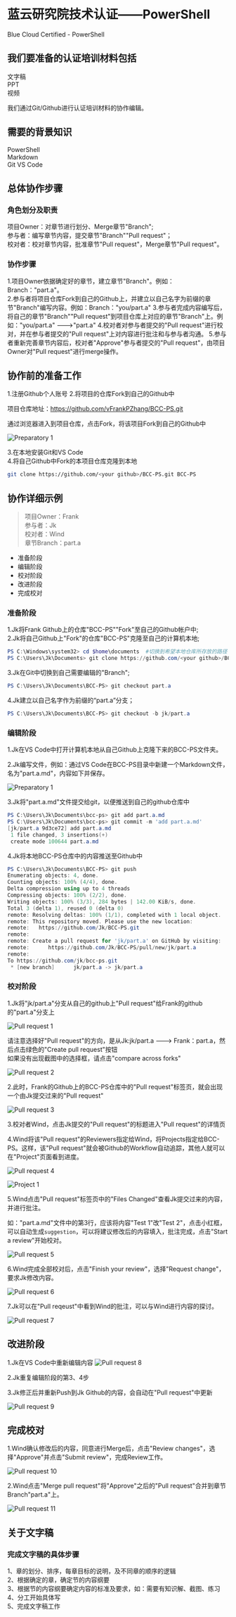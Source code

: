 # 蓝云研究院技术认证——PowerShell

Blue Cloud Certified - PowerShell

## 我们要准备的认证培训材料包括

文字稿  
PPT  
视频

我们通过Git/Github进行认证培训材料的协作编辑。

## 需要的背景知识

PowerShell  
Markdown  
Git
VS Code

## 总体协作步骤

### 角色划分及职责

项目Owner：对章节进行划分、Merge章节"Branch";  
参与者：编写章节内容，提交章节"Branch""Pull request"；  
校对者：校对章节内容，批准章节"Pull request"，Merge章节"Pull request"。  

### 协作步骤

1.项目Owner依据确定好的章节，建立章节"Branch"。例如：Branch："part.a"。  
2.参与者将项目仓库Fork到自己的Github上，并建立以自己名字为前缀的章节"Branch"编写内容。例如：Branch："you/part.a"
3.参与者完成内容编写后，将自己的章节"Branch""Pull request"到项目仓库上对应的章节"Branch"上。例如："you/part.a" --->"part.a"
4.校对者对参与者提交的"Pull request"进行校对，并在参与者提交的"Pull request"上对内容进行批注和与参与者沟通。
5.参与者重新完善章节内容后，校对者"Approve"参与者提交的"Pull request"，由项目Owner对"Pull request"进行merge操作。

## 协作前的准备工作
  
1.注册Github个人账号
2.将项目的仓库Fork到自己的Github中  

项目仓库地址：https://github.com/vFrankPZhang/BCC-PS.git

通过浏览器进入到项目仓库，点击Fork，将该项目Fork到自己的Github中

![Preparatory 1](images/readme.preparatory.1.png)

3.在本地安装Git和VS Code  
4.将自己Github中Fork的本项目仓库克隆到本地  

```bash
git clone https://github.com/<your github>/BCC-PS.git BCC-PS
```

## 协作详细示例

> 项目Owner：Frank  
> 参与者：Jk  
> 校对者：Wind  
> 章节Branch：part.a  

* 准备阶段
* 编辑阶段
* 校对阶段
* 改进阶段
* 完成校对

### 准备阶段

1.Jk将Frank Github上的仓库"BCC-PS""Fork"至自己的Github帐户中;  
2.Jk将自己Github上"Fork"的仓库"BCC-PS"克隆至自己的计算机本地;

```powershell
PS C:\Windows\system32> cd $home\documents  #切换到希望本地仓库所存放的路径
PS C:\Users\Jk\Documents> git clone https://github.com/<your github>/BCC-PS.git BCC-PS
```

3.Jk在Git中切换到自己需要编辑的"Branch";

```powershell
PS C:\Users\Jk\Documents\BCC-PS> git checkout part.a
```

4.Jk建立以自己名字作为前缀的“part.a”分支；

```powershell
PS C:\Users\Jk\Documents\BCC-PS> git checkout -b jk/part.a
```

### 编辑阶段

1.Jk在VS Code中打开计算机本地从自己Github上克隆下来的BCC-PS文件夹。

2.Jk编写文件，例如：通过VS Code在BCC-PS目录中新建一个Markdown文件，名为"part.a.md"，内容如下并保存。

![Preparatory 1](images/readme.edit.1.png)

3.Jk将"part.a.md"文件提交给git，以便推送到自己的github仓库中

```powershell
PS C:\Users\Jk\Documents\bcc-ps> git add part.a.md
PS C:\Users\Jk\Documents\bcc-ps> git commit -m 'add part.a.md'
[jk/part.a 9d3ce72] add part.a.md
 1 file changed, 3 insertions(+)
 create mode 100644 part.a.md
```

4.Jk将本地BCC-PS仓库中的内容推送至Github中

```powershell
PS C:\Users\Jk\Documents\BCC-PS> git push
Enumerating objects: 4, done.
Counting objects: 100% (4/4), done.
Delta compression using up to 4 threads
Compressing objects: 100% (2/2), done.
Writing objects: 100% (3/3), 284 bytes | 142.00 KiB/s, done.
Total 3 (delta 1), reused 0 (delta 0)
remote: Resolving deltas: 100% (1/1), completed with 1 local object.
remote: This repository moved. Please use the new location:
remote:   https://github.com/Jk/BCC-PS.git
remote:
remote: Create a pull request for 'jk/part.a' on GitHub by visiting:
remote:      https://github.com/Jk/BCC-PS/pull/new/jk/part.a
remote:
To https://github.com/jk/bcc-ps.git
 * [new branch]      jk/part.a -> jk/part.a
```

### 校对阶段

1.Jk将"jk/part.a"分支从自己的github上"Pull request"给Frank的github的"part.a"分支上

![Pull request 1](images/readme.pullrequest.1.png)

请注意选择好"Pull request"的方向，是从Jk:jk/part.a ---> Frank：part.a，然后点击绿色的"Create pull request"按钮  
如果没有出现截图中的选择框，请点击"compare across forks"

![Pull request 2](images/readme.pullrequest.2.png)

2.此时，Frank的Github上的BCC-PS仓库中的"Pull request"标签页，就会出现一个由Jk提交过来的"Pull request"

![Pull request 3](images/readme.pullrequest.3.png)

3.校对者Wind，点击Jk提交的"Pull request"的标题进入"Pull request"的详情页

4.Wind将该"Pull request"的Reviewers指定给Wind，将Projects指定给BCC-PS。这样，该"Pull request"就会被Github的Workflow自动追踪，其他人就可以在"Project"页面看到进度。

![Pull request 4](images/readme.pullrequest.4.png)

![Project 1](images/readme.project.1.png)

5.Wind点击"Pull request"标签页中的"Files Changed"查看Jk提交过来的内容，并进行批注。

如："part.a.md"文件中的第3行，应该将内容"Test 1"改"Test 2"，点击小红框，可以自动生成```suggestion```，可以将建议修改后的内容填入，批注完成，点击"Start a review"开始校对。

![Pull request 5](images/readme.pullrequest.5.png)

6.Wind完成全部校对后，点击"Finish your review"，选择"Request change"，要求Jk修改内容。

![Pull request 6](images/readme.pullrequest.6.png)

7.Jk可以在"Pull reqeust"中看到Wind的批注，可以与Wind进行内容的探讨。

![Pull request 7](images/readme.pullrequest.7.png)

## 改进阶段

1.Jk在VS Code中重新编辑内容
![Pull request 8](images/readme.pullrequest.8.png)

2.Jk重复编辑阶段的第3、4步

3.Jk修正后并重新Push到Jk Github的内容，会自动在"Pull request"中更新

![Pull request 9](images/readme.pullrequest.9.png)

## 完成校对

1.Wind确认修改后的内容，同意进行Merge后，点击"Review changes"，选择"Approve"并点击"Submit review"，完成Review工作。

![Pull request 10](images/readme.pullrequest.10.png)

2.Wind点击"Merge pull request"将"Approve"之后的"Pull request"合并到章节Branch"part.a"上。

![Pull request 11](images/readme.pullrequest.11.png)

## 关于文字稿

### 完成文字稿的具体步骤

1、章的划分、排序，每章目标的说明，及不同章的顺序的逻辑  
2、根据确定的章，确定节的内容纲要  
3、根据节的内容纲要确定内容的标准及要求，如：需要有知识解、截图、练习  
4、分工开始具体写  
5、完成文字稿工作
